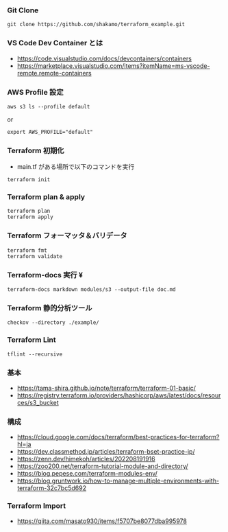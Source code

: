 ### Git Clone

```
git clone https://github.com/shakamo/terraform_example.git
```

### VS Code Dev Container とは

- https://code.visualstudio.com/docs/devcontainers/containers
- https://marketplace.visualstudio.com/items?itemName=ms-vscode-remote.remote-containers

### AWS Profile 設定

```
aws s3 ls --profile default
```

or

```
export AWS_PROFILE="default"
```

### Terraform 初期化

- main.tf がある場所で以下のコマンドを実行

```
terraform init
```

### Terraform plan & apply

```
terraform plan
terraform apply
```

### Terraform フォーマッタ＆バリデータ

```
terraform fmt
terraform validate
```

### Terraform-docs 実行 ¥

```
terraform-docs markdown modules/s3 --output-file doc.md
```

### Terraform 静的分析ツール

```
checkov --directory ./example/
```

### Terraform Lint

```
tflint --recursive
```

### 基本

- https://tama-shira.github.io/note/terraform/terraform-01-basic/
- https://registry.terraform.io/providers/hashicorp/aws/latest/docs/resources/s3_bucket

### 構成

- https://cloud.google.com/docs/terraform/best-practices-for-terraform?hl=ja
- https://dev.classmethod.jp/articles/terraform-bset-practice-jp/
- https://zenn.dev/himekoh/articles/202208191916
- https://zoo200.net/terraform-tutorial-module-and-directory/
- https://blog.pepese.com/terraform-modules-env/
- https://blog.gruntwork.io/how-to-manage-multiple-environments-with-terraform-32c7bc5d692

### Terraform Import

- https://qiita.com/masato930/items/f5707be8077dba995978
